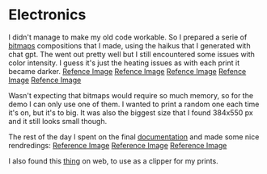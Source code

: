 # Electronics

I didn't manage to make my old code workable. So I prepared a serie of [bitmaps](/process/main/2024-01-15/Bitmaps/poems//) compositions that I made, using the haikus that I generated with chat gpt. The went out pretty well but I still encountered some issues with color intensity. I guess it's just the heating issues as with each print it became darker.
[Refence Image](/process/main/2024-01-15/20240115_Print0.jpeg)
[Refence Image](/process/main/2024-01-15/20240115_Print1.jpeg)
[Refence Image](/process/main/2024-01-15/20240115_Print2.jpeg)
[Refence Image](/process/main/2024-01-15/20240115_Print3.jpeg)
[Refence Image](/process/main/2024-01-15/20240115_Print4.jpeg)

Wasn't expecting that bitmaps would require so much memory, so for the demo I can only use one of them. I wanted to print a random one each time it's on, but it's to big. It was also the biggest size that I found 384x550 px and it still looks small though.

The rest of the day I spent on the final [documentation](/process/presentations/20241112_HEAD-MD1_Caran-d-Ache_Ekaterina-Bliznyuk_John.pdf) and made some nice rendredings:
[Reference Image](/process/main/2024-01-15/side01.png)
[Reference Image](/process/main/2024-01-15/front01.png)
[Reference Image](/process/main/2024-01-15/front03.png)

I also found this [thing](/process/main/2024-01-15/2.stl) on web, to use as a clipper for my prints.